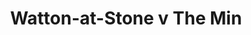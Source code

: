 ---
year: "1991"									
game: "Watton-at-Stone"									
title: "Watton-at-Stone v The Min"									
gameLocation: "The Meadow"									
gameDate: "1991"									
result: ""									
resultType: ""									
type: "game"									
---
